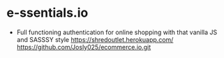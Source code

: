 # e-ssentials.io

- Full functioning authentication for online shopping with that vanilla JS and SASSSY style
  https://shredoutlet.herokuapp.com/
  https://github.com/Josly025/ecommerce.io.git
